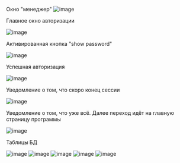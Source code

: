 Окно "менеджер"
![image](https://user-images.githubusercontent.com/90152615/204137991-ceefde9f-c91e-4b0a-8cfb-b6bffcc33214.png)

Главное окно авторизации

![image](https://user-images.githubusercontent.com/90152615/204138023-176082d4-5d1e-4cf5-bd7b-45a373ffa721.png)

Активированная кнопка "show password"

![image](https://user-images.githubusercontent.com/90152615/204138038-c7369e10-f552-4bc8-80a1-35ebd3bf7a2a.png)

Успешная авторизация

![image](https://user-images.githubusercontent.com/90152615/204138064-eee69bd1-8c46-40fb-a7a4-4ea44a6b6787.png)

Уведомление о том, что скоро конец сессии

![image](https://user-images.githubusercontent.com/90152615/204138156-53c465e1-25f5-4e3c-b6cb-f2a97f18c412.png)

Уведомление о том, что уже всё. Далее переход идёт на главную страницу программы

![image](https://user-images.githubusercontent.com/90152615/204138194-31253a01-9582-45e8-80d1-1784bcad0d94.png)

Таблицы БД

![image](https://user-images.githubusercontent.com/90152615/204145248-96ab7d43-2e75-45c2-b649-4478b53931dd.png)
![image](https://user-images.githubusercontent.com/90152615/204145259-73eb3791-e146-4073-99b1-e026b70ff67a.png)
![image](https://user-images.githubusercontent.com/90152615/204145266-528dc2e6-8890-40e5-a2be-885c542cf38e.png)
![image](https://user-images.githubusercontent.com/90152615/204145302-1a244016-3c06-455d-9cab-eab758144270.png)
![image](https://user-images.githubusercontent.com/90152615/204145319-60b1df34-7fd0-4b42-be80-e82a75a8298d.png)
